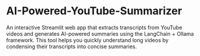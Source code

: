 # AI-Powered-YouTube-Summarizer
An interactive Streamlit web app that extracts transcripts from YouTube videos and generates AI-powered summaries using the LangChain + Ollama framework. This tool helps you quickly understand long videos by condensing their transcripts into concise summaries.
